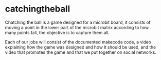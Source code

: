 # catchingtheball
Chatching the ball is a game designed for a microbit board, it consists of moving a point in the lower part of the microbit matrix according to how many points fall, the objective is to capture them all.

Each of our jobs will consist of the documented makecode code, a video explaining how the game was designed and how it should be used, and the video that promotes the game and that we put together on social networks.
